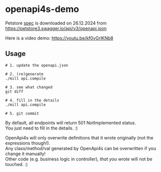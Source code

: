 # openapi4s-demo

Petstore [spec](api/resources/openapi.json) is downloaded on 26.12.2024 from https://petstore3.swagger.io/api/v3/openapi.json

Here is a video demo: https://youtu.be/kf0vGrlKNb8

## Usage
```shell
# 1. update the openapi.json

# 2. (re)generate
./mill api.compile

# 3. see what changed
git diff

# 4. fill in the details
./mill api.compile

# 5. git commit
```

By default, all endpoints will return 501 NotImplemented status.  
You just need to fill in the details. :) 

OpenApi4s will only overwrite definitions that it wrote originally (not the expressions though!).  
Any class/method/val generated by OpenApi4s can be overwritten if you change it manually!  
Other code (e.g. business logic in controller), *that you wrote* will not be touched. :)
